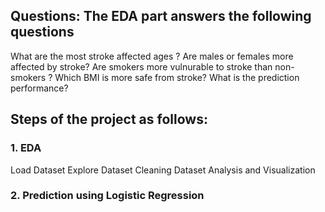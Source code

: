 ## Questions: The EDA part answers the following questions
 What are the most stroke affected ages ?
 Are males or females more affected by stroke?
 Are smokers more vulnurable to stroke than non-smokers ?
 Which BMI is more safe from stroke?
 What is the prediction performance?
## Steps of the project as follows:
### 1. EDA
 Load Dataset
 Explore Dataset
 Cleaning Dataset
 Analysis and Visualization
### 2. Prediction using Logistic Regression

